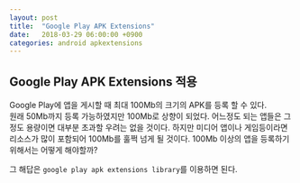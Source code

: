 ```yaml
---
layout: post
title:  "Google Play APK Extensions"
date:   2018-03-29 06:00:00 +0900
categories: android apkextensions
---
```


## Google Play APK Extensions 적용
Google Play에 앱을 게시할 때 최대 100Mb의 크기의 APK를 등록 할 수 있다.<br>원래 50Mb까지 등록 가능하였지만 100Mb로 상향이 되었다. 어느정도 되는 앱들은 그정도 용량이면 대부분 초과할 우려는 없을 것이다. 하지만 미디어 앱이나 게임등이라면 리소스가 많이 포함되어 100Mb를 훌쩍 넘게 될 것이다. 100Mb 이상의 앱을 등록하기 위해서는 어떻게 해야할까?

그 해답은 `google play apk extensions library`를 이용하면 된다.
